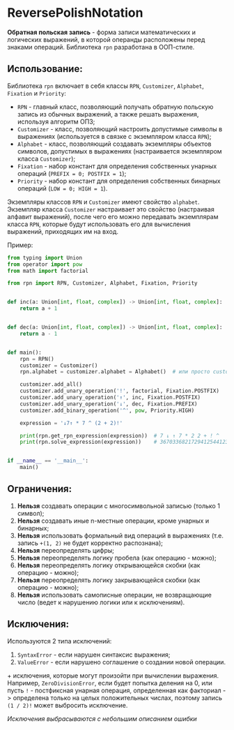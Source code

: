 # ReversePolishNotation

**Обратная польская запись** - форма записи математических и логических выражений, в которой операнды расположены перед знаками операций. Библиотека `rpn` разработана в ООП-стиле.

## Использование:

Библиотека `rpn` включает в себя классы `RPN`, `Customizer`, `Alphabet`, `Fixation` и `Priority`:
- `RPN` - главный класс, позволяющий получать обратную польскую запись из обычных выражений, а также решать выражения, используя алгоритм ОПЗ;
- `Customizer` - класс, позволяющий настроить допустимые символы в выражениях (используется в связке с экземпляром класса `RPN`);
- `Alphabet` - класс, позволяющий создавать экземпляры объектов символов, допустимых в выражениях (настраивается экземпляром класса `Customizer`);
- `Fixation` - набор констант для определения собственных унарных операций (`PREFIX = 0; POSTFIX = 1`);
- `Priority` - набор констант для определения собственных бинарных операций (`LOW = 0; HIGH = 1`).

Экземпляры классов `RPN` и `Customizer` имеют свойство `alphabet`. Экземпляр класса `Customizer` настраивает это свойство (настраивая алфавит выражений), после чего его можно передавать экземплярам класса `RPN`, которые будут использовать его для вычисления выражений, приходящих им на вход.

Пример:
```python
from typing import Union
from operator import pow
from math import factorial

from rpn import RPN, Customizer, Alphabet, Fixation, Priority


def inc(a: Union[int, float, complex]) -> Union[int, float, complex]:
    return a + 1


def dec(a: Union[int, float, complex]) -> Union[int, float, complex]:
    return a - 1


def main():
    rpn = RPN()
    customizer = Customizer()
    rpn.alphabet = customizer.alphabet = Alphabet()  # или просто customizer.alphabet = rpn.alphabet

    customizer.add_all()
    customizer.add_unary_operation('!', factorial, Fixation.POSTFIX)
    customizer.add_unary_operation('↑', inc, Fixation.POSTFIX)
    customizer.add_unary_operation('↓', dec, Fixation.PREFIX)
    customizer.add_binary_operation('^', pow, Priority.HIGH)

    expression = '↓7↑ * 7 ^ (2 + 2)!'

    print(rpn.get_rpn_expression(expression))  # 7 ↓ ↑ 7 * 2 2 + ! ^
    print(rpn.solve_expression(expression))    # 36703368217294125441230211032033660188801


if __name__ == '__main__':
    main()
```

## Ограничения:

1. **Нельзя** создавать операции с многосимвольной записью (только 1 символ);
2. **Нельзя** создавать иные n-местные операции, кроме унарных и бинарных;
3. **Нельзя** использовать формальный вид операций в выражениях (т.е. запись `+(1, 2)` не будет корректно распознана);
4. **Нельзя** переопределять цифры;
5. **Нельзя** переопределять логику пробела (как операцию - можно);
6. **Нельзя** переопределять логику открывающейся скобки (как операцию - можно);
7. **Нельзя** переопределять логику закрывающейся скобки (как операцию - можно);
8. **Нельзя** использовать самописные операции, не возвращающие число (ведет к нарушению логики или к исключениям).

## Исключения:

Используются 2 типа исключений:
1. `SyntaxError` - если нарушен синтаксис выражения;
2. `ValueError` - если нарушено соглашение о создании новой операции.

\+ исключения, которые могут произойти при вычислении выражения. Например, `ZeroDivisionError`, если будет попытка деления на 0, или пусть `!` - постфиксная унарная операция, определенная как факториал -> определена только на целых положительных числах, поэтому запись `(1 / 2)!` может выбросить исключение.

*Исключения выбрасываются с небольшим описанием ошибки*

